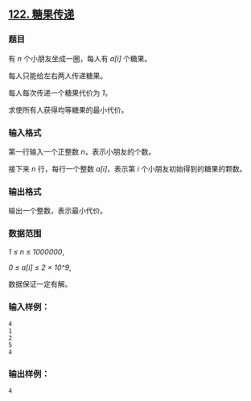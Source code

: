 ## [122. 糖果传递](https://www.acwing.com/problem/content/124/)

### 题目

有 *n* 个小朋友坐成一圈，每人有 *a[i]* 个糖果。

每人只能给左右两人传递糖果。

每人每次传递一个糖果代价为 *1*。

求使所有人获得均等糖果的最小代价。

### 输入格式

第一行输入一个正整数 *n*，表示小朋友的个数。

接下来 *n* 行，每行一个整数 *a[i]*，表示第 *i* 个小朋友初始得到的糖果的颗数。

### 输出格式

输出一个整数，表示最小代价。

### 数据范围

*1 ≤ n ≤ 1000000*,

*0 ≤ a[i] ≤ 2 × 10^9*,

数据保证一定有解。

### 输入样例：

```
4
1
2
5
4
```

### 输出样例：

```
4
```
